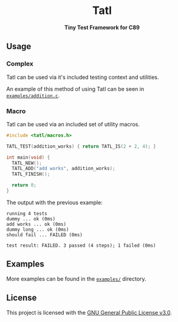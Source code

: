 <h1 align="center">Tatl</h1>
<p align="center"><b>Tiny Test Framework for C89</b></p>

## Usage

### Complex

Tatl can be used via it's included testing context and utilities.

An example of this method of using Tatl can be seen in
[`examples/addition.c`](examples/addition.c).

### Macro

Tatl can be used via an included set of utility macros.

```c
#include <tatl/macros.h>

TATL_TEST(addition_works) { return TATL_IS(2 + 2, 4); }

int main(void) {
  TATL_NEW();
  TATL_ADD("add works", addition_works);
  TATL_FINISH();

  return 0;
}
```

The output with the previous example:

```shell
running 4 tests
dummy ... ok (0ms)
add works ... ok (0ms)
dummy long ... ok (0ms)
should fail ... FAILED (0ms)

test result: FAILED. 3 passed (4 steps); 1 failed (0ms)

```

## Examples

More examples can be found in the [`examples/`](examples) directory.

## License

This project is licensed with the [GNU General Public License v3.0](LICENSE).
